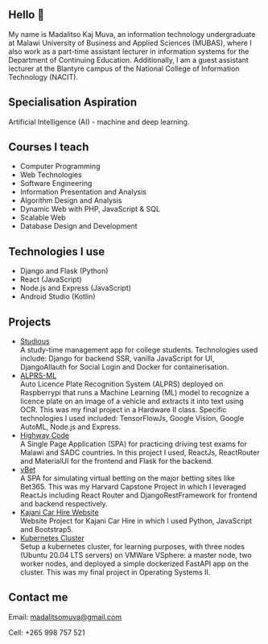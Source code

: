## Hello 👋

<!--
**v2-kaj/v2-kaj** is a ✨ _special_ ✨ repository because its `README.md` (this file) appears on your GitHub profile.

Here are some ideas to get you started:

- 🔭 I’m currently working on ...
- 🌱 I’m currently learning ...
- 👯 I’m looking to collaborate on ...
- 🤔 I’m looking for help with ...
- 💬 Ask me about ...
- 📫 How to reach me: ...
- 😄 Pronouns: ...
- ⚡ Fun fact: ...
-->
My name is Madalitso Kaj Muva, an information technology undergraduate at Malawi University of Business and Applied Sciences (MUBAS), where I also work as a part-time assistant lecturer in information systems for the Department of Continuing Education. Additionally, I am a guest assistant lecturer at the Blantyre campus of the National College of Information Technology (NACIT).

## Specialisation Aspiration
Artificial Intelligence (AI) - machine and deep learning. 

## Courses I teach
- Computer Programming
- Web Technologies
- Software Engineering
- Information Presentation and Analysis
- Algorithm Design and Analysis
- Dynamic Web with PHP, JavaScript & SQL
- Scalable Web
- Database Design and Development

## Technologies I use
- Django and Flask (Python)
- React (JavaScript)
- Node.js and Express (JavaScript)
- Android Studio (Kotlin)

## Projects
- [Studious](https://studious-io-on-docker.herokuapp.com/) <br>
A study-time management app for college students. Technologies used include: Django for backend SSR, vanilla JavaScript for UI, DjangoAllauth for Social Login and Docker for containerisation. <br>
- [ALPRS-ML](http://localhost/app/html/)<br>
Auto Licence Plate Recognition System (ALPRS) deployed on Raspberrypi that runs a Machine Learning (ML) model to recognize a licence plate on an image of a vehicle and extracts it into text using OCR. This was my final project in a Hardware II class. Specific technologies I used included: TensorFlowJs, Google Vision, Google AutoML, Node.js and Express. <br> 
- [Highway Code](https://highwaycode-fbd3e.web.app/)<br>
A Single Page Application (SPA) for practicing driving test exams for Malawi and SADC countries. In this project I used, ReactJs, ReactRouter and MaterialUI for the frontend and Flask for the backend.
- [vBet](https://youtu.be/LQJeUnLR6Hc) <br>
A SPA for simulating virtual betting on the major betting sites like Bet365. This was my Harvard Capstone Project in which I leveraged ReactJs including React Router and DjangoRestFramework for frontend and backend respectively.
- [Kajani Car Hire Website](https://v2kaj.pythonanywhere.com/) <br>
Website Project for Kajani Car Hire in which I used Python, JavaScript and Bootstrap5.
- [Kubernetes Cluster]() <br>
Setup a kubernetes cluster, for learning purposes, with three nodes (Ubuntu 20.04 LTS servers) on VMWare VSphere: a master node, two worker nodes, and deployed a simple dockerized FastAPI app on the cluster. This was my final project in Operating Systems II. 

## Contact me
Email: madalitsomuva@gmail.com<br>

Cell: +265 998 757 521
